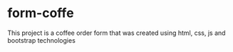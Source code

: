 # form-coffe
This project is a coffee order form that was created using html, css, js and bootstrap technologies
